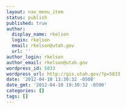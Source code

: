 ```yaml
---
layout: nav_menu_item
status: publish
published: true
author:
  display_name: rkelson
  login: rkelson
  email: rkelson@utah.gov
  url: ''
author_login: rkelson
author_email: rkelson@utah.gov
wordpress_id: 5833
wordpress_url: http://gis.utah.gov/?p=5833
date: '2012-04-10 13:30:32 -0500'
date_gmt: '2012-04-10 19:30:32 -0500'
categories: []
tags: []
---
```


